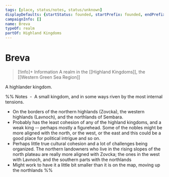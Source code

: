 ```yaml
---
tags: [place, status/notes, status/unknown]
displayDefaults: {startStatus: founded, startPrefix: founded, endPrefix: destroyed, endStatus: destroyed}
campaignInfo: []
name: Breva
typeOf: realm
partOf: Highland Kingdoms
---
```

# Breva
>[!info]+ Information
> A realm in the [[Highland Kingdoms]], the [[Western Green Sea Region]]

A highlander kingdom.

%% Notes 
 -    A small kingdom, and in some ways riven by the most internal tensions.     
-   On the borders of the northern highlands (Zovcka), the western highlands (Lavnoch), and the northlands of Sembara.    
-   Probably has the least cohesion of any of the highland kingdoms, and a weak king -- perhaps mostly a figurehead. Some of the nobles might be more aligned with the north, or the west, or the east and this could be a good place for political intrigue and so on.    
-   Perhaps little true cultural cohesion and a lot of challenges being organized. The northern landowners who live in the rising slopes of the north plateau are really more aligned with Zovcka; the ones in the west with Lavnoch, and the southern parts with the northlands    
-   Might work to have it a little bit smaller than it is on the map, moving up the northlands
%%



